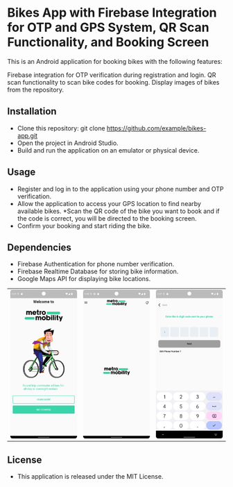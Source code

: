 # Bikes App with Firebase Integration for OTP and GPS System, QR Scan Functionality, and Booking Screen
This is an Android application for booking bikes with the following features:

Firebase integration for OTP verification during registration and login.
QR scan functionality to scan bike codes for booking.
Display images of bikes from the repository.
## Installation
* Clone this repository: git clone https://github.com/example/bikes-app.git
* Open the project in Android Studio.
* Build and run the application on an emulator or physical device.
## Usage
* Register and log in to the application using your phone number and OTP verification.
* Allow the application to access your GPS location to find nearby available bikes.
*Scan the QR code of the bike you want to book and if the code is correct, you will be directed to the booking screen.
* Confirm your booking and start riding the bike.
## Dependencies
* Firebase Authentication for phone number verification.
* Firebase Realtime Database for storing bike information.
* Google Maps API for displaying bike locations.

<table>
  <tr>
   <td><img src="https://github.com/mananrg/BikesApp/blob/main/loginscreen.png" width="200"/>   </td>
   <td><img src="https://github.com/mananrg/BikesApp/blob/main/homescreen.png" width="200"/>   </td>
   <td><img src="https://github.com/mananrg/BikesApp/blob/main/otpscreen.png" width="200"/>   </td>
  </tr>
</table>

## License
* This application is released under the MIT License.
